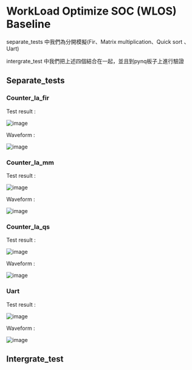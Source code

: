 # WorkLoad Optimize SOC (WLOS) Baseline

separate_tests 中我們為分開模擬(Fir、Matrix multiplication、Quick sort 、Uart)

intergrate_test 中我們把上述四個結合在一起，並且到pynq板子上進行驗證

## Separate_tests
### Counter_la_fir

Test result :

![image](https://github.com/nthuyouwei/soclab/assets/97797875/f6d580c4-fa60-4c54-8b5c-59567180fc28)

Waveform :

![image](https://github.com/nthuyouwei/soclab/assets/97797875/a928a9f6-9d34-49ed-b9bc-fed9680a8802)

### Counter_la_mm

Test result :

![image](https://github.com/nthuyouwei/soclab/assets/97797875/ed55c717-2980-416a-956e-4002940617d7)

Waveform :

![image](https://github.com/nthuyouwei/soclab/assets/97797875/8f794c06-81ec-4496-85e0-3b98ffffef98)

### Counter_la_qs

Test result :

![image](https://github.com/nthuyouwei/soclab/assets/97797875/50ba3548-a6eb-472e-82a2-5b791687daa3)

Waveform :

![image](https://github.com/nthuyouwei/soclab/assets/97797875/f39d0963-ecc7-45af-b02c-3a8aa82dc747)


### Uart

Test result :

![image](https://github.com/nthuyouwei/soclab/assets/97797875/f17bf46f-bbf1-4f8f-b432-0969041d0c9d)

Waveform :

![image](https://github.com/nthuyouwei/soclab/assets/97797875/670fefd9-1d39-4594-a135-6923aa5d3fc2)

## Intergrate_test
